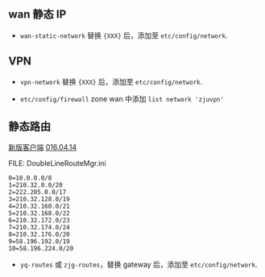 ## wan 静态 IP

* `wan-static-network` 替换 `{XXX}` 后，添加至 `etc/config/network`.

## VPN

* `vpn-network` 替换 `{XXX}` 后，添加至 `etc/config/network`.

* `etc/config/firewall` zone wan 中添加 `list network 'zjuvpn'`

## 静态路由

[新版客户端](http://zuits.zju.edu.cn/redir.php?catalog_id=1921&object_id=1935)
[016.04.14](http://zuits.zju.edu.cn/wescms/sys/filebrowser/file.php?cmd=download&id=391112)

FILE: DoubleLineRouteMgr.ini

```
0=10.0.0.0/8
1=210.32.0.0/20
2=222.205.0.0/17
3=210.32.128.0/19
4=210.32.160.0/21
5=210.32.168.0/22
6=210.32.172.0/23
7=210.32.174.0/24
8=210.32.176.0/20
9=58.196.192.0/19
10=58.196.224.0/20
```

* `yq-routes` 或 `zjg-routes`，替换 gateway 后，添加至 `etc/config/network`.
